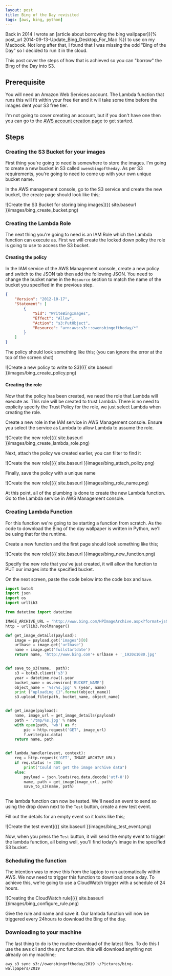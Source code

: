 ```yaml
---
layout: post
title: Bing of the Day revisited
tags: [aws, bing, python]
---
```


Back in 2014 I wrote an [article about borrowing the bing wallpaper]({% post_url 2014-09-13-Update_Bing_Desktop_For_Mac %}) to use on my Macbook. Not long after that, I found that I was missing the odd "Bing of the Day" so I decided to run it in the cloud. 

This post cover the steps of how that is achieved so you can "borrow" the Bing of the Day into S3.

## Prerequisite

You will need an Amazon Web Services account. The Lambda function that runs this will fit within your free tier and it will take some time before the images dent your S3 free tier.

I'm not going to cover creating an account, but if you don't have one then you can go to the [AWS account creation page](https://portal.aws.amazon.com/billing/signup?nc2=h_ct&src=header_signup&redirect_url=https%3A%2F%2Faws.amazon.com%2Fregistration-confirmation#/start) to get started.

## Steps

### Creating the S3 Bucket for your images
First thing you're going to need is somewhere to store the images. I'm going to create a new bucket in S3 called `owensbingoftheday`. As per S3 requirements, you're going to need to come up with your own unique bucket name.

In the AWS management console, go to the S3 service and create the new bucket, the create page should look like this;

![Create the S3 Bucket for storing bing images]({{ site.baseurl }}images/bing_create_bucket.png)

### Creating the Lambda Role

The next thing you're going to need is an IAM Role which the Lambda function can execute as. First we will create the locked down policy the role is going to use to access the S3 bucket.

#### Creating the policy

In the IAM service of the AWS Management console, create a new policy and switch to the JSON tab then add the following JSON. You need to change the bucket name in the `Resource` section to match the name of the bucket you specified in the previous step.

```json
{
    "Version": "2012-10-17",
    "Statement": [
        {
            "Sid": "WriteBingImages",
            "Effect": "Allow",
            "Action": "s3:PutObject",
            "Resource": "arn:aws:s3:::owensbingoftheday/*"
        }
    ]
}
```

The policy should look something like this; (you can ignore the error at the top of the screen shot)

![Create a new policy to write to S3]({{ site.baseurl }}images/bing_create_policy.png) 

#### Creating the role

Now that the policy has been created, we need the role that Lambda will execute as. This role will be created to trust Lambda. There is no need to explicity specify the Trust Policy for the role, we just select Lambda when creating the role. 

Create a new role in the IAM service in AWS Management console. Ensure you select the service as Lambda to allow Lambda to assume the role.

![Create the new role]({{ site.baseurl }}images/bing_create_lambda_role.png) 

Next, attach the policy we created earlier, you can filter to find it

![Create the new role]({{ site.baseurl }}images/bing_attach_policy.png) 

Finally, save the policy with a unique name

![Create the new role]({{ site.baseurl }}images/bing_role_name.png) 

At this point, all of the plumbing is done to create the new Lambda function. Go to the Lambda service in AWS Management console.

### Creating Lambda Function
For this function we're going to be starting a function from scratch. As the code to download the Bing of the day wallpaper is written in Python, we'll be using that for the runtime.

Create a new function and the first page should look something like this;

![Create the new role]({{ site.baseurl }}images/bing_new_function.png) 

Specify the new role that you've just created, it will allow the function to PUT our images into the specified bucket.

On the next screen, paste the code below into the code box and `Save`. 

```python
import boto3
import json
import os
import urllib3

from datetime import datetime

IMAGE_ARCHIVE_URL = 'http://www.bing.com/HPImageArchive.aspx?format=js&idx=0&n=1&mkt=en-US'
http = urllib3.PoolManager()

def get_image_details(payload):
    image = payload.get('images')[0]
    urlbase = image.get('urlbase')
    name = image.get('fullstartdate')
    return name, 'http://www.bing.com'+ urlbase + '_1920x1080.jpg'


def save_to_s3(name,  path):
    s3 = boto3.client('s3')
    year = datetime.now().year
    bucket_name = os.environ['BUCKET_NAME']
    object_name = '%s/%s.jpg' % (year, name)
    print ("uploading {}".format(object_name))
    s3.upload_file(path, bucket_name, object_name)


def get_image(payload):
    name, image_url = get_image_details(payload)
    path = '/tmp/%s.jpg' % name
    with open(path, 'wb') as f:
        pic = http.request('GET', image_url)
        f.write(pic.data)
    return name, path


def lambda_handler(event, context):
    req = http.request('GET', IMAGE_ARCHIVE_URL)
    if req.status != 200:
        print("Could not get the image archive data")
    else:
        payload = json.loads(req.data.decode('utf-8'))
        name, path = get_image(image_url, path)
        save_to_s3(name, path)
        
```      

The lambda function can now be tested. We'll need an event to send so using the drop down next to the `Test` button, create a new test event.

Fill out the details for an empty event so it looks like this;

![Create the test event]({{ site.baseurl }}images/bing_test_event.png) 

Now, when you press the `Test` button, it will send the empty event to trigger the lambda function, all being well, you'll find today's image in the specified S3 bucket.

### Scheduling the function

The intention was to move this from the laptop to run automatically within AWS. We now need to trigger this function to download once a day. To achieve this, we're going to use a CloudWatch trigger with a schedule of 24 hours.

![Creating the CloudWatch rule]({{ site.baseurl }}images/bing_configure_rule.png)

Give the rule and name and save it. Our lambda function will now be triggered every 24hours to download the Bing of the day.

### Downloading to your machine

The last thing to do is the routine download of the latest files. To do this I use the aws cli and the sync function. this will download anything not already on my machine;

```shell
aws s3 sync s3://owensbingoftheday/2019 ~/Pictures/bing-wallpapers/2019
```

